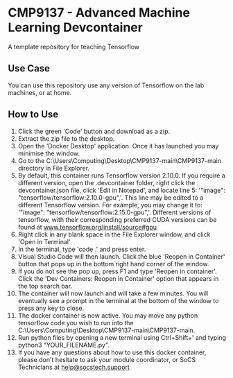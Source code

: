# CMP9137 - Advanced Machine Learning Devcontainer

A template repository for teaching Tensorflow

## Use Case

You can use this repository use any version of Tensorflow on the lab machines, or at home.

## How to Use

1. Click the green 'Code' button and download as a zip.
2. Extract the zip file to the desktop.
3. Open the 'Docker Desktop' application. Once it has launched you may minimise the window.
4. Go to the C:\Users\Computing\Desktop\CMP9137-main\CMP9137-main directory in File Explorer.
5. By default, this container runs Tensorflow version 2.10.0. If you require a different version, open the .devcontainer folder, right click the devcontainer.json file, click 'Edit in Notepad', and locate line 5: '"image": "tensorflow/tensorflow:2.10.0-gpu",'. This line may be edited to a different Tensorflow version. For example, you may change it to: '"image": "tensorflow/tensorflow:2.15.0-gpu",'. Different versions of tensorflow, with their corresponding preferred CUDA versions can be found at www.tensorflow.org/install/source#gpu
6. Right click in any blank space in the File Explorer window, and click 'Open in Terminal'
7. In the terminal, type 'code .' and press enter.
8. Visual Studio Code will then launch. Click the blue 'Reopen in Container' button that pops up in the bottom right hand corner of the window.
9. If you do not see the pop up, press F1 and type 'Reopen in container'. Click the 'Dev Containers: Reopen in Container' option that appears in the top search bar.
10. The container will now launch and will take a few minutes. You will eventually see a prompt in the terminal at the bottom of the window to press any key to close.
11. The docker container is now active. You may move any python tensorflow code you wish to run into the C:\Users\Computing\Desktop\CMP9137-main\CMP9137-main.
12. Run python files by opening a new terminal using Ctrl+Shift+' and typing python3 "YOUR_FILENAME.py".
13. If you have any questions about how to use this docker container, please don't hesitate to ask your module coordinator, or SoCS Technicians at help@socstech.support
